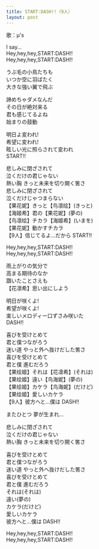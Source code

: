 ```yaml
---
title: START:DASH!!（9人）
layout: post
---
```

歌：μ's

<p>I say…<br />
Hey,hey,hey,START:DASH!!<br />
Hey,hey,hey,START:DASH!!</p>

<p><a class="kotori">うぶ毛の小鳥たちも</a><br />
<a class="rin">いつか空に羽ばたく</a><br />
<a class="eli">大きな強い翼で飛ぶ</a></p>

<p><a class="umi">諦めちゃダメなんだ</a><br />
<a class="nozomi">その日が絶対来る</a><br />
<a class="maki">君も感じてるよね<br />
始まりの鼓動</a></p>

<p><a class="hanayo">明日よ変われ!</a><br />
<a class="nico">希望に変われ!</a><br />
<a class="honoka">眩しい光に照らされて変われ</a><br />
START!!</p>

<p>悲しみに閉ざされて<br />
泣くだけの君じゃない<br />
熱い胸 きっと未来を切り開く筈さ<br />
悲しみに閉ざされて<br />
泣くだけじゃつまらない<br />
【<a class="honoka">果</a><a class="hanayo">花</a><a class="nico">妮</a>】きっと【<a class="kotori">鸟</a><a class="rin">凛</a><a class="eli">绘</a>】(きっと)<br />
【<a class="umi">海</a><a class="maki">姬</a><a class="nozomi">希</a>】君の【<a class="honoka">果</a><a class="hanayo">花</a><a class="nico">妮</a>】(夢の)<br />
【<a class="kotori">鸟</a><a class="rin">凛</a><a class="eli">绘</a>】チカラ【<a class="umi">海</a><a class="maki">姬</a><a class="nozomi">希</a>】(いまを)<br />
【<a class="honoka">果</a><a class="hanayo">花</a><a class="nico">妮</a>】動かすチカラ<br />
【9人】信じてるよ…だから START!!</p>

<p>Hey,hey,hey,START:DASH!!<br />
Hey,hey,hey,START:DASH!!</p>

<p><a class="rin">雨上がりの気分で</a><br />
<a class="nozomi">高まる期待のなか</a><br />
<a class="hanayo">躓いたことさえも</a><br />
【<a class="hanayo">花</a><a class="rin">凛</a><a class="nozomi">希</a>】思い出にしよう</p>

<p><a class="eli">明日が咲くよ!</a><br />
<a class="maki">希望が咲くよ!</a><br />
<a class="honoka">楽しいメロディー口ずさみ咲いた</a><br />
DASH!!</p>

<p>喜びを受けとめて<br />
君と僕つながろう<br />
迷い道 やっと外へ抜けだした筈さ<br />
喜びを受けとめて<br />
君と僕 進むだろう<br />
【<a class="honoka">果</a><a class="eli">绘</a><a class="maki">姬</a>】それは【<a class="hanayo">花</a><a class="rin">凛</a><a class="nozomi">希</a>】(それは)<br />
【<a class="honoka">果</a><a class="eli">绘</a><a class="maki">姬</a>】遠い【<a class="kotori">鸟</a><a class="umi">海</a><a class="nico">妮</a>】(夢の)<br />
【<a class="honoka">果</a><a class="eli">绘</a><a class="maki">姬</a>】カケラ【<a class="kotori">鸟</a><a class="umi">海</a><a class="nico">妮</a>】(だけど)<br />
【<a class="honoka">果</a><a class="eli">绘</a><a class="maki">姬</a>】愛しいカケラ<br />
【9人】彼方へと…僕は DASH!!</p>

<p><a class="honoka">またひとつ 夢が生まれ…</a></p>

<p><a class="eli">悲しみに閉ざされて</a><br />
<a class="maki">泣くだけの君じゃない</a><br />
<a class="honoka">熱い胸 きっと未来を切り開く筈さ</a></p>

<p>喜びを受けとめて<br />
君と僕つながろう<br />
迷い道 やっと外へ抜けだした筈さ<br />
喜びを受けとめて<br />
君と僕 進むだろう<br />
<a class="kotori">それは</a><a class="rin">(それは)</a><br />
<a class="hanayo">遠い</a><a class="nico">(夢の)</a><br />
<a class="umi">カケラ</a><a class="nozomi">(だけど)</a><br />
<a class="honoka">愛しいカケラ</a><br />
彼方へと…僕は DASH!!</p>

<p>Hey,hey,hey,START:DASH!!<br />
Hey,hey,hey,START:DASH!!</p>